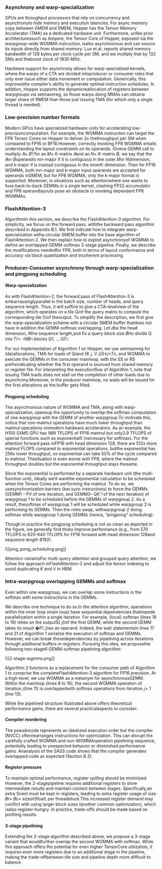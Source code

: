 ### Asynchrony and warp-specialization

GPUs are throughput processors that rely on concurrency and asynchronyto hide memory and execution latencies. For async memory copy between GMEM and SMEM, Hopper has the Tensor Memory Accelerator (TMA) as a dedicated hardware unit. Furthermore, unlike prior architecturessuch as Ampere, the Tensor Core of Hopper, exposed via the warpgroup-wide WGMMA instruction, isalso asynchronous and can source its inputs directly from shared memory. Luo et al. reports shared memory bandwidth of 128 bytes per clock cycle per SM, and we multiply that by 132 SMs and theboost clock of 1830 MHz.

Hardware support for asynchrony allows for warp-specialized kernels, where the warps of a CTA are divided intoproducer or consumer roles that only ever issue either data movement or computation. Generically, this improvesthe compiler’s ability to generate optimal instruction schedules. In addition, Hopper supports the dynamicreallocation of registers between warpgroups via setmaxnreg, so those warps doing MMAs can obtaina larger share of RMEM than those just issuing TMA (for which only a single thread is needed).

### Low-precision number formats

Modern GPUs have specialized hardware units for accelerating low-precisioncomputation. For example, the WGMMA instruction can target the FP8 Tensor Cores on Hopper to deliver 2x thethroughput per SM when compared to FP16 or BF16.However, correctly invoking FP8 WGMMA entails understanding the layout constraints on its operands. Givena GEMM call to multiply 𝐴× 𝐵⊤for an 𝑀× 𝐾-matrix 𝐴and an 𝑁× 𝐾-matrix 𝐵, we say that the 𝐴or 𝐵operandis mn-major if it is contiguous in the outer 𝑀or 𝑁dimension, and k-major if is instead contiguous in the inner𝐾-dimension. Then for FP16 WGMMA, both mn-major and k-major input operands are accepted for operands inSMEM, but for FP8 WGMMA, only the k-major format is supported. Moreover, in situations such as attentionwhere one wants to fuse back-to-back GEMMs in a single kernel, clashing FP32 accumulator and FP8 operandlayouts pose an obstacle to invoking dependent FP8 WGMMAs.

### FlashAttention-3

AlgorithmIn this section, we describe the FlashAttention-3 algorithm. For simplicity, we focus on the forward pass, withthe backward pass algorithm described in Appendix B.1. We first indicate how to integrate warp-specialization witha circular SMEM buffer into the base algorithm of FlashAttention-2. We then explain how to exploit asynchronyof WGMMA to define an overlapped GEMM-softmax 2-stage pipeline. Finally, we describe the modifications neededfor FP8, both in terms of layout conformance and accuracy via block quantization and incoherent processing.

### Producer-Consumer asynchrony through warp-specialization and pingpong scheduling

#### Warp-specialization 
As with FlashAttention-2, the forward pass of FlashAttention-3 is embarrassinglyparallel in the batch size, number of heads, and query sequence length. Thus, it will suffice to give a CTA-levelview of the algorithm, which operates on a tile Q𝑖of the query matrix to compute the corresponding tile O𝑖of theoutput. To simplify the description, we first give the warp-specialization scheme with a circular SMEM buffer thatdoes not have in addition the GEMM-softmax overlapping. Let 𝑑be the head dimension, 𝑁the sequence length,and fix a query block size 𝐵𝑟to divide Q into 𝑇𝑟= ⌈𝑁𝐵𝑟⌉blocks Q1, .., Q𝑇𝑟.

For our implementation of Algorithm 1 on Hopper, we use setmaxnreg for (de)allocations, TMA for loads of Q𝑖and {K 𝑗, V 𝑗}0≤𝑗<𝑇𝑐, and WGMMA to execute the GEMMs in the consumer mainloop, with the SS or RS prefixindicating whether the first operand is sourced from shared memory or register file. For interpreting the executionflow of Algorithm 1, note that issuing TMA loads does not stall on the completion of other loads due to asynchrony.Moreover, in the producer mainloop, no waits will be issued for the first 𝑠iterations as the buffer gets filled.

#### Pingpong scheduling
The asynchronous nature of WGMMA and TMA, along with warp-specialization, opensup the opportunity to overlap the softmax computation of one warpgroup with the GEMM of another warpgroup.To motivate this, notice that non-matmul operations have much lower throughput than matmul operations onmodern hardware accelerators. As an example, the H100 SXM5 GPU has 989 TFLOPS of FP16 matmul but only3.9 TFLOPS of special functions such as exponential5 (necessary for softmax). For the attention forward pass inFP16 with head dimension 128, there are 512x more matmul FLOPS compared to exponential operations, butthe exponential has 256x lower throughput, so exponential can take 50% of the cycle compared to matmul. Thesituation is even worse with FP8, where the matmul throughput doubles but the exponential throughput stays thesame.

Since the exponential is performed by a separate hardware unit (the multi-function unit), ideally we’d wantthe exponential calculation to be scheduled when the Tensor Cores are performing the matmul. To do so, we usesynchronization barriers (bar.sync instructions) to force the GEMMs (GEMM1 – PV of one iteration, and GEMM0– QK⊤of the next iteration) of warpgroup 1 to be scheduled before the GEMMs of warpgroup 2. As a result, thesoftmax of warpgroup 1 will be scheduled while warpgroup 2 is performing its GEMMs. Then the roles swap, withwarpgroup 2 doing softmax while warpgroup 1 doing GEMMs (hence, “pingpong” scheduling). 

Though in practice the pingpong scheduling is not as clean as depicted in the figure, we generally find thisto improve performance (e.g., from 570 TFLOPS to 620-640 TFLOPS for FP16 forward with head dimension 128and sequence length 8192).

![[ping_pong_scheduling.png]] 

Attention variantsFor multi-query attention and grouped query attention, we follow the approach inFlashAttention-2 and adjust the tensor indexing to avoid duplicating K and V in HBM.

### Intra-warpgroup overlapping GEMMs and softmax

Even within one warpgroup, we can overlap some instructions in the softmax with some instructions in the GEMMs.

We describe one technique to do so.In the attention algorithm, operations within the inner loop (main loop) have sequential dependencies thatimpede parallelization within a single iteration. For example, (local) softmax (lines 18 to 19) relies on the outputS( 𝑗)𝑖of the first GEMM, while the second GEMM takes its result �P( 𝑗)𝑖as an operand. Indeed, the wait statementsin lines 17 and 21 of Algorithm 1 serialize the execution of softmax and GEMMs. However, we can break thesedependencies by pipelining across iterations through additional buffers in registers. Pursuing this idea, we proposethe following two-stage6 GEMM-softmax pipelining algorithm:

![[2-stage-wgmma.png]]

Algorithm 2 functions as a replacement for the consumer path of Algorithm 1 to comprise the completeFlashAttention-3 algorithm for FP16 precision. At a high-level, we use WGMMA as a metonym for asynchronousGEMM. Within the mainloop (lines 8 to 16), the second WGMMA operation of iteration 𝑗(line 11) is overlappedwith softmax operations from iteration 𝑗+ 1 (line 13).

While the pipelined structure illustrated above offers theoretical performance gains, there are several practicalaspects to consider:

#### Compiler reordering
The pseudocode represents an idealized execution order but the compiler (NVCC) oftenrearranges instructions for optimization. This can disrupt the carefully crafted WGMMA and non-WGMMAoperation pipelining sequence, potentially leading to unexpected behavior or diminished performance gains. Ananalysis of the SASS code shows that the compiler generates overlapped code as expected (Section B.2).

#### Register pressure
To maintain optimal performance, register spilling should be minimized. However, the 2-stagepipeline requires additional registers to store intermediate results and maintain context between stages. Specifically,an extra Snext must be kept in registers, leading to extra register usage of size 𝐵𝑟× 𝐵𝑐× sizeof(float) per threadblock.This increased register demand may conflict with using larger block sizes (another common optimization), which isalso register-hungry. In practice, trade-offs should be made based on profiling results.

#### 3-stage pipelining
Extending the 2-stage algorithm described above, we propose a 3-stage variant that wouldfurther overlap the second WGMMA with softmax. While this approach offers the potential for even higher TensorCore utilization, it requires even more registers due to an additional stage in the pipeline, making the trade-offbetween tile size and pipeline depth more difficult to balance.
